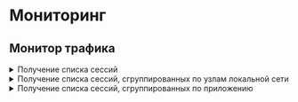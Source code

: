 # Мониторинг

## Монитор трафика

<details>
<summary>Получение списка сессий</summary>

```
GET /reports/traffic/sessions?<GET-параметры, разделенные знаком &>
```

Перечень необязательных GET-параметров:
* `limit: integer` - ограничение на количество срабатываний (строк). Минимальное значение `1`;
* `offset: integer` - количество строк, которые необходимо пропустить прежде, чем начать выводить записи. Минимальное значение `0`;
* `sort: [{"field": "string", "direction": "asc | desc"}]` - список параметров сортировки. `field` - столбец, по которому производится сортировка, `direction` - направление сортировки: `asc` - по возрастанию, `desc` - по убыванию. Сортировка производится в прямом порядке следования в массиве. По умолчанию сортируется по убыванию столбец `duration`.

**Ответ на успешный запрос:**

```json5
[
    {
        "id": "string",
        "source_ip": "string",
        "src_aliases": ["string"],
        "destination_ip": "string",
        "dst_aliases": ["string"],
        "source_proto": "string",
        "destination_proto": "string",
        "application": "string",
        "duration": "integer",
        "bps_in": "integer",
        "bps_out": "integer",
        "pps_in": "integer",
        "pps_out": "integer",
        "in_iface_alias": "string",
        "out_iface_alias": "string"
    },
    ...
]
```

* `id` - уникальный идентификатор сессии, в формате ULID;
* `source_ip` - IP-адрес источника;
* `src_aliases` - список всех id алиасов, связанных с IP-адресом источника;
* `destination_ip` - IP-адрес назначения;
* `dst_aliases` - список всех id алиасов, связанных с IP-адресом назначения;
* `source_proto` - протокол источника (если TCP или UDP, также указывается порт);
* `destination_proto` - протокол назначения (если TCP или UDP, также указывается порт);
* `application` - приложение;
* `duration` -  продолжительность сессии в секундах;
* `bps_in` - входящая скорость трафика (байты в секунду);
* `bps_out` - исходящая скорость трафика (байты в секунду);
* `pps_in` - скорость обработки входящих пакетов (пакеты в секунду);
* `pps_out` - скорость обработки исходящих пакетов (пакеты в секунду);
* `in_iface_alias` - алиас сетевого интерфейса (входящий);
* `out_iface_alias` - алиас сетевого интерфейса (исходящий).

</details>

<details>
<summary>Получение списка сессий, сгруппированных по узлам локальной сети</summary>

```
GET /reports/traffic/top/sources?<GET-параметры, разделенные знаком &>
```

Перечень необязательных GET-параметров:
* `limit: integer` - ограничение на количество срабатываний (строк). Минимальное значение `1`;
* `offset: integer` - количество строк, которые необходимо пропустить прежде, чем начать выводить записи. Минимальное значение `0`;
* `sort: [{"field": "string", "direction": "asc | desc"}]` - список параметров сортировки. `field` - столбец, по которому производится сортировка, `direction` - направление сортировки: `asc` - по возрастанию, `desc` - по убыванию. Сортировка производится в прямом порядке следования в массиве. По умолчанию сортируется по убыванию столбец `sessions`.

**Ответ на успешный запрос:**

```json5
[
    {
        "source_ip": "string",
        "src_aliases": ["string"],
        "bps_in": "integer",
        "bps_out": "integer",
        "pps_in": "integer",
        "pps_out": "integer",
        "sessions": "integer"
    },
    ...
]
```

* `source_ip` - IP-адрес источника подключения;
* `src_aliases` - список всех идентификаторов алиасов, связанных с IP-адресом источника;
* `bps_in` - входящая скорость трафика (байты в секунду);
* `bps_out` - исходящая скорость трафика (байты в секунду);
* `pps_in` - скорость обработки входящих пакетов (пакеты в секунду);
* `pps_out` - скорость обработки исходящих пакетов (пакеты в секунду);
* `sessions` - количество сессий.

</details>

<details>
<summary>Получение списка сессий, сгруппированных по приложению</summary>

```
GET /reports/traffic/top/applications?<GET-параметры, разделенные знаком &>
```

Перечень необязательных GET-параметров:
* `limit: integer` - ограничение на количество срабатываний (строк). Минимальное значение `1`;
* `offset: integer` - количество строк, которые необходимо пропустить прежде, чем начать выводить записи. Минимальное значение `0`;
* `sort: [{"field": "string", "direction": "asc | desc"}]` - список параметров сортировки. `field` - столбец, по которому производится сортировка, `direction` - направление сортировки: `asc` - по возрастанию, `desc` - по убыванию. Сортировка производится в прямом порядке следования в массиве. По умолчанию сортируется по убыванию столбец `sessions`.

**Ответ на успешный запрос:**

```json5
[
    {
        "application": "string",
        "bps_in": "integer",
        "bps_out": "integer",
        "pps_in": "integer",
        "pps_out": "integer",
        "sessions": "integer"
    },
    ...
]
```

* `application` - приложение;
* `bps_in` - входящая скорость трафика (байты в секунду);
* `bps_out` - исходящая скорость трафика (байты в секунду);
* `pps_in` - скорость обработки входящих пакетов (пакеты в секунду);
* `pps_out` - скорость обработки исходящих пакетов (пакеты в секунду);
* `sessions` - количество сессий.

</details>